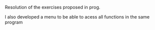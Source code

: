 Resolution of the exercises proposed in prog.

I also developed a menu to be able to acess all functions in the same program
